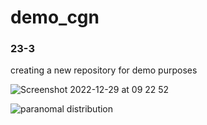 # demo_cgn
### 23-3
creating a new repository for demo purposes 





![Screenshot 2022-12-29 at 09 22 52](https://github.com/Param-veered/demo_cgn/assets/117649913/37760b92-4be1-492f-889a-d9c2751dd501)

![paranomal distribution](https://github.com/Param-veered/demo_cgn/assets/117649913/37760b92-4be1-492f-889a-d9c2751dd501)
